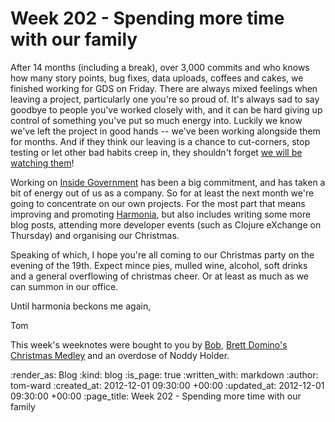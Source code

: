 Week 202 - Spending more time with our family
=============================================
After 14 months (including a break), over 3,000 commits and who knows how many story points, bug fixes, data uploads, coffees and cakes, we finished working for GDS on Friday.  There are always mixed feelings when leaving a project, particularly one you're so proud of.  It's always sad to say goodbye to people you've worked closely with, and it can be hard giving up control of something you've put so much energy into.  Luckily we know we've left the project in good hands -- we've been working alongside them for months.  And if they think our leaving is a chance to cut-corners, stop testing or let other bad habits creep in, they shouldn't forget [we will be watching them](https://github.com/alphagov/whitehall)!

Working on [Inside Government](https://www.gov.uk/government) has been a big commitment, and has taken a bit of energy out of us as a company.  So for at least the next month we're going to concentrate on our own projects.  For the most part that means improving and promoting [Harmonia](https://harmonia.io), but also includes writing some more blog posts, attending more developer events (such as Clojure eXchange on Thursday) and organising our Christmas.

Speaking of which, I hope you're all coming to our Christmas party on the evening of the 19th.  Expect mince pies, mulled wine, alcohol, soft drinks and a general overflowing of christmas cheer.  Or at least as much as we can summon in our office.

Until harmonia beckons me again,

Tom

This week's weeknotes were bought to you by [Bob](http://25.media.tumblr.com/tumblr_m8q4oyGMhT1qcjxvoo1_500.jpg), [Brett Domino's Christmas Medley](http://www.youtube.com/watch?v=3IyaHwwqn-c) and an overdose of Noddy Holder.

:render_as: Blog
:kind: blog
:is_page: true
:written_with: markdown
:author: tom-ward
:created_at: 2012-12-01 09:30:00 +00:00
:updated_at: 2012-12-01 09:30:00 +00:00
:page_title: Week 202 - Spending more time with our family

